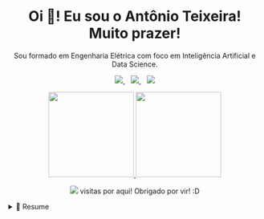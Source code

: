

<h1 align='center'>
  Oi 👋! Eu sou o Antônio Teixeira! Muito prazer!
</h1>

<p align='center'>
  Sou formado em Engenharia Elétrica com foco em Inteligência Artificial e Data Science.
</p>



<p align='center'>
  
  <a href="https://www.linkedin.com/in/antonioteixeirasn/">
    <img src="https://img.shields.io/badge/linkedin-%230077B5.svg?&style=for-the-badge&logo=linkedin&logoColor=white" />
  </a>&nbsp;&nbsp;
  <a href="https://instagram.com/antonioteixeirasn">
    <img src="https://img.shields.io/badge/instagram-%23E4405F.svg?&style=for-the-badge&logo=instagram&logoColor=white" />        
  </a>&nbsp;&nbsp;
  <a href = "mailto:antonioteixeirasn@gmail.com"><img src="https://img.shields.io/badge/Gmail-D14836?style=for-the-badge&logo=gmail&logoColor=white" target="_blank"></a>
</p>


<p align='center'>
  <a href="https://github.com/antonioteixeirasn">
  <img height="170em" src="https://github-readme-stats.vercel.app/api?username=antonioteixeirasn&show_icons=true&theme=dark&include_all_commits=true&count_private=true"/>
  <img height="170em" src="https://github-readme-stats.vercel.app/api/top-langs/?username=antonioteixeirasn&layout=compact&langs_count=7&theme=dark"/>
</p>

 
<p align='center'>
  <a href="#"><img src="https://badges.pufler.dev/visits/antonioteixeirasn/antonioteixeirasn"></a> visitas por aqui! Obrigado por vir! :D
</p>


<details>
  <summary>📃 Resume</summary>


## Educação

- 📖 **Engenharia Elétrica**\
📆 2014 - 2021\
📍 **Universidade Federal de Viçosa** - Viçosa/MG, Brasil

## Experiência Profissional

<img align="right" src="https://img.shields.io/badge/Microsoft_Office-D83B01?style=for-the-badge&logo=microsoft-office&logoColor=white" /> 
<img align="right" src="https://img.shields.io/badge/Microsoft_Teams-6264A7?style=for-the-badge&logo=microsoft-teams&logoColor=white" />
<img align="right" src="https://img.shields.io/badge/SAP-0FAAFF?style=for-the-badge&logo=sap&logoColor=white" />
<img align="right" src="https://img.shields.io/badge/PowerBI-F2C811?style=for-the-badge&logo=Power%20BI&logoColor=white" />

- 👨‍💻 **Estagiário em Manutenção Industrial**\
📆 fev/2020 - fev/2021\
📍 **Pif Paf Alimentos** - Leopoldina/MG, Brasil
  
<img align="right" src="https://img.shields.io/badge/Trello-0052CC?style=for-the-badge&logo=trello&logoColor=white" />
<img align="right" src="https://img.shields.io/badge/Microsoft_Excel-217346?style=for-the-badge&logo=microsoft-excel&logoColor=white" />  

- 👨‍💻 **Diretor de Projetos**\
📆 jan/2019 - jan/2020\
📍 **diElétrica - Soluções em Eletrôeletrônica** - Viçosa/MG, Brazil

<img align="right" src="https://img.shields.io/badge/C-00599C?style=for-the-badge&logo=c&logoColor=white" />
<img align="right" src="https://img.shields.io/badge/C%2B%2B-00599C?style=for-the-badge&logo=c%2B%2B&logoColor=white" /> 


- 👨‍💻 **Gerente de Projetos**\
📆 jun/2018 - dez/2018\
📍 **diElétrica - Soluções em Eletrôeletrônica** - Viçosa/MG, Brazil

<img align="right" src="https://img.shields.io/badge/Facebook-1877F2?style=for-the-badge&logo=facebook&logoColor=white" />
<img align="right" src="https://img.shields.io/badge/Instagram-E4405F?style=for-the-badge&logo=instagram&logoColor=white" /> 
<img align="right" src="https://img.shields.io/badge/Adobe%20Photoshop-31A8FF?style=for-the-badge&logo=Adobe%20Photoshop&logoColor=black" />
<img align="right" src="https://img.shields.io/badge/Adobe%20Illustrator-FF9A00?style=for-the-badge&logo=adobe%20illustrator&logoColor=white" />

- 👨‍💻 **Diretor de Marketing**\
📆 jan/2018 - jul/2018\
📍 **Fórmula UFVolts Majorados** - Viçosa/MG, Brazil
